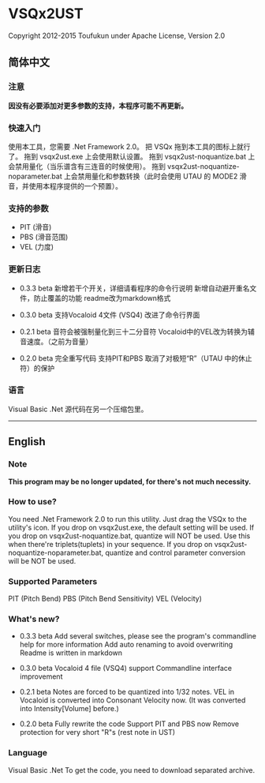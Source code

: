 ﻿# VSQx2UST
Copyright 2012-2015 Toufukun under Apache License, Version 2.0

## 简体中文

### 注意
**因没有必要添加对更多参数的支持，本程序可能不再更新。**

### 快速入门
使用本工具，您需要 .Net Framework 2.0。
把 VSQx 拖到本工具的图标上就行了。
拖到 vsqx2ust.exe 上会使用默认设置。
拖到 vsqx2ust-noquantize.bat 上会禁用量化（当乐谱含有三连音的时候使用）。
拖到 vsqx2ust-noquantize-noparameter.bat 上会禁用量化和参数转换（此时会使用 UTAU 的 MODE2 滑音，并使用本程序提供的一个预置）。

### 支持的参数

 - PIT (滑音)
 - PBS (滑音范围)
 - VEL (力度)

### 更新日志

- 0.3.3 beta
新增若干个开关，详细请看程序的命令行说明
新增自动避开重名文件，防止覆盖的功能
readme改为markdown格式

- 0.3.0 beta
支持Vocaloid 4文件 (VSQ4)
改进了命令行界面

- 0.2.1 beta
音符会被强制量化到三十二分音符
Vocaloid中的VEL改为转换为辅音速度。（之前为音量）

- 0.2.0 beta
完全重写代码
支持PIT和PBS
取消了对极短“R”（UTAU 中的休止符）的保护

### 语言
Visual Basic .Net
源代码在另一个压缩包里。

-----

## English

### Note
**This program may be no longer updated, for there's not much necessity.**

### How to use?
You need .Net Framework 2.0 to run this utility.
Just drag the VSQx to the utility's icon.
If you drop on vsqx2ust.exe, the default setting will be used.
If you drop on vsqx2ust-noquantize.bat, quantize will NOT be used. Use this when there're triplets(tuplets) in your sequence.
If you drop on vsqx2ust-noquantize-noparameter.bat, quantize and control parameter conversion will be NOT be used.

### Supported Parameters
PIT (Pitch Bend)
PBS (Pitch Bend Sensitivity)
VEL (Velocity)

### What's new?

- 0.3.3 beta
Add several switches, please see the program's commandline help for more information
Add auto renaming to avoid overwriting
Readme is written in markdown

- 0.3.0 beta
Vocaloid 4 file (VSQ4) support
Commandline interface improvement

- 0.2.1 beta
Notes are forced to be quantized into 1/32 notes.
VEL in Vocaloid is converted into Consonant Velocity now. (It was converted into Intensity[Volume] before.)

- 0.2.0 beta
Fully rewrite the code
Support PIT and PBS now
Remove protection for very short "R"s (rest note in UST)

### Language
Visual Basic .Net
To get the code, you need to download separated archive.
